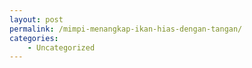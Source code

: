 ```yaml
---
layout: post
permalink: /mimpi-menangkap-ikan-hias-dengan-tangan/
categories:
    - Uncategorized
---
```


